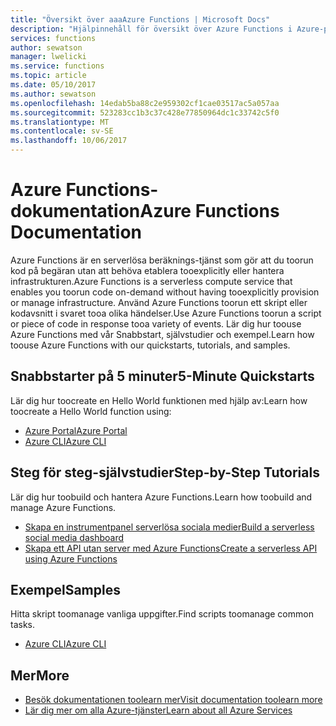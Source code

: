 ```yaml
---
title: "Översikt över aaaAzure Functions | Microsoft Docs"
description: "Hjälpinnehåll för översikt över Azure Functions i Azure-portalen"
services: functions
author: sewatson
manager: lwelicki
ms.service: functions
ms.topic: article
ms.date: 05/10/2017
ms.author: sewatson
ms.openlocfilehash: 14edab5ba88c2e959302cf1cae03517ac5a057aa
ms.sourcegitcommit: 523283cc1b3c37c428e77850964dc1c33742c5f0
ms.translationtype: MT
ms.contentlocale: sv-SE
ms.lasthandoff: 10/06/2017
---
```

# <a name="azure-functions-documentation"></a><span data-ttu-id="01184-103">Azure Functions-dokumentation</span><span class="sxs-lookup"><span data-stu-id="01184-103">Azure Functions Documentation</span></span>

<span data-ttu-id="01184-104">Azure Functions är en serverlösa beräknings-tjänst som gör att du toorun kod på begäran utan att behöva etablera tooexplicitly eller hantera infrastrukturen.</span><span class="sxs-lookup"><span data-stu-id="01184-104">Azure Functions is a serverless compute service that enables you toorun code on-demand without having tooexplicitly provision or manage infrastructure.</span></span> <span data-ttu-id="01184-105">Använd Azure Functions toorun ett skript eller kodavsnitt i svaret tooa olika händelser.</span><span class="sxs-lookup"><span data-stu-id="01184-105">Use Azure Functions toorun a script or piece of code in response tooa variety of events.</span></span> <span data-ttu-id="01184-106">Lär dig hur toouse Azure Functions med vår Snabbstart, självstudier och exempel.</span><span class="sxs-lookup"><span data-stu-id="01184-106">Learn how toouse Azure Functions with our quickstarts, tutorials, and samples.</span></span>

## <a name="5-minute-quickstarts"></a><span data-ttu-id="01184-107">Snabbstarter på 5 minuter</span><span class="sxs-lookup"><span data-stu-id="01184-107">5-Minute Quickstarts</span></span>

<span data-ttu-id="01184-108">Lär dig hur toocreate en Hello World funktionen med hjälp av:</span><span class="sxs-lookup"><span data-stu-id="01184-108">Learn how toocreate a Hello World function using:</span></span>

- [<span data-ttu-id="01184-109">Azure Portal</span><span class="sxs-lookup"><span data-stu-id="01184-109">Azure Portal</span></span>](/azure/azure-functions/functions-create-first-azure-function)
- [<span data-ttu-id="01184-110">Azure CLI</span><span class="sxs-lookup"><span data-stu-id="01184-110">Azure CLI</span></span>](/azure/azure-functions/functions-create-first-azure-function-azure-cli)

## <a name="step-by-step-tutorials"></a><span data-ttu-id="01184-111">Steg för steg-självstudier</span><span class="sxs-lookup"><span data-stu-id="01184-111">Step-by-Step Tutorials</span></span>

<span data-ttu-id="01184-112">Lär dig hur toobuild och hantera Azure Functions.</span><span class="sxs-lookup"><span data-stu-id="01184-112">Learn how toobuild and manage Azure Functions.</span></span>

- [<span data-ttu-id="01184-113">Skapa en instrumentpanel serverlösa sociala medier</span><span class="sxs-lookup"><span data-stu-id="01184-113">Build a serverless social media dashboard</span></span>](/azure/azure-functions/functions-twitter-email)
- [<span data-ttu-id="01184-114">Skapa ett API utan server med Azure Functions</span><span class="sxs-lookup"><span data-stu-id="01184-114">Create a serverless API using Azure Functions</span></span>](/azure/azure-functions/functions-create-serverless-api)

## <a name="samples"></a><span data-ttu-id="01184-115">Exempel</span><span class="sxs-lookup"><span data-stu-id="01184-115">Samples</span></span>

<span data-ttu-id="01184-116">Hitta skript toomanage vanliga uppgifter.</span><span class="sxs-lookup"><span data-stu-id="01184-116">Find scripts toomanage common tasks.</span></span>

- [<span data-ttu-id="01184-117">Azure CLI</span><span class="sxs-lookup"><span data-stu-id="01184-117">Azure CLI</span></span>](/azure/azure-functions/functions-cli-samples)

## <a name="more"></a><span data-ttu-id="01184-118">Mer</span><span class="sxs-lookup"><span data-stu-id="01184-118">More</span></span>

- [<span data-ttu-id="01184-119">Besök dokumentationen toolearn mer</span><span class="sxs-lookup"><span data-stu-id="01184-119">Visit documentation toolearn more</span></span>](/azure/app-functions/index)
- [<span data-ttu-id="01184-120">Lär dig mer om alla Azure-tjänster</span><span class="sxs-lookup"><span data-stu-id="01184-120">Learn about all Azure Services</span></span>](https://aka.ms/j3wr7y)